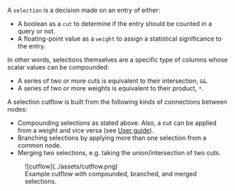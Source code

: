 A `selection` is a decision made on an entry of either:

- A boolean as a `cut` to determine if the entry should be counted in a query or not.
- A floating-point value as a `weight` to assign a statistical significance to the entry.

In other words, selections themselves are a specific type of columns whose scalar values can be compounded:

- A series of two or more cuts is equivalent to their intersection, `&&`.
- A series of two or more weights is equivalent to their product, `*`.

A selection cutflow is built from the following kinds of connections between nodes:

- Compounding selections as stated above. Also, a cut can be applied from a weight and vice versa (see [User guide](../guide/selection.md)).
- Branching selections by applying more than one selection from a common node.
- Merging two selections, e.g. taking the union/intersection of two cuts.

<figure markdown="span">
  ![cutflow](../assets/cutflow.png)
  <figcaption>Example cutflow with compounded, branched, and merged selections.</figcaption>
</figure>
